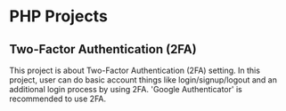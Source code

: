 # PHP Projects

## Two-Factor Authentication (2FA)

This project is about Two-Factor Authentication (2FA) setting. In this project, user can do basic account things like login/signup/logout and an additional login process by using 2FA. 'Google Authenticator' is recommended to use 2FA.